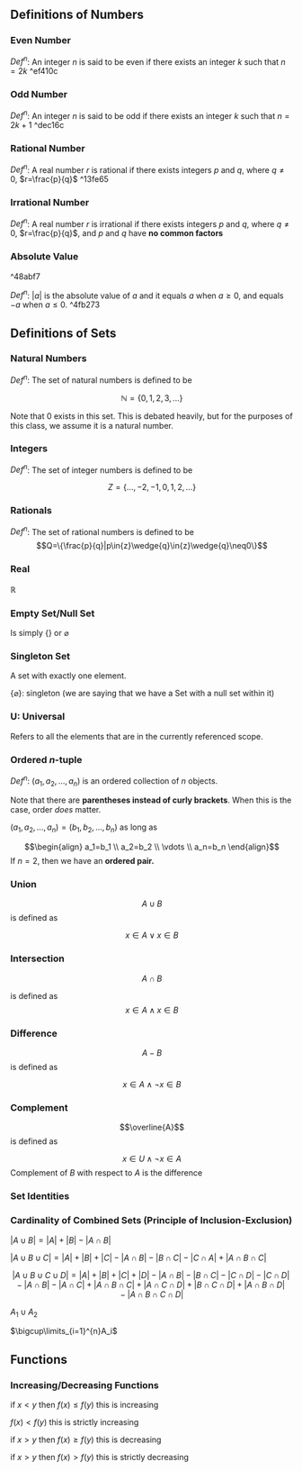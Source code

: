 ## Definitions of Numbers
### Even Number

$Def^n$: An integer $n$ is said to be even if there exists an integer $k$ such that $n=2k$ ^ef410c

### Odd Number

$Def^n$: An integer $n$ is said to be odd if there exists an integer $k$ such that $n=2k+1$ ^dec16c

### Rational Number

$Def^n$: A real number $r$ is rational if there exists integers $p$ and $q$, where $q\neq0$, $r=\frac{p}{q}$ ^13fe65

### Irrational Number

$Def^n$: A real number $r$ is irrational if there exists integers $p$ and $q$, where $q\neq0$, $r=\frac{p}{q}$, and $p$ and $q$ have **no common factors**

### Absolute Value

^48abf7

$Def^n$: $|a|$ is the absolute value of $a$ and it equals $a$ when $a≥0$, and equals $-a$ when $a≤0$. ^4fb273

## Definitions of Sets
### Natural Numbers
$Def^n$: The set of natural numbers is defined to be 

$$\mathbb{N}=\{0,1,2,3,\ldots\}$$

Note that $0$ exists in this set. This is debated heavily, but for the purposes of this class, we assume it is a natural number.

### Integers
$Def^n$: The set of integer numbers is defined to be

$$Z=\{\ldots,-2,-1,0,1,2,\ldots\}$$

### Rationals
$Def^n$: The set of rational numbers is defined to be
$$Q=\{\frac{p}{q}|p\in{z}\wedge{q}\in{z}\wedge{q}\neq0\}$$

### Real
$\mathbb{R}$ 

### Empty Set/Null Set
Is simply $\{\}$ or $\varnothing$

### Singleton Set
A set with exactly one element.

$\{\varnothing\}$: singleton (we are saying that we have a Set with a null set within it)

### U: Universal
Refers to all the elements that are in the currently referenced scope.

### Ordered $n$-tuple
$Def^n$: $(a_1, a_2, \ldots, a_n)$ is an ordered collection of $n$ objects.

Note that there are **parentheses instead of curly brackets**. When this is the case, order *does* matter.

$(a_1, a_2, \ldots, a_n) = (b_1, b_2, \ldots, b_n)$ as long as

$$\begin{align}
a_1=b_1 \\
a_2=b_2 \\ 
\vdots \\
a_n=b_n
\end{align}$$
If $n=2$, then we have an **ordered pair.**

### Union
$$A\cup{B}$$
is defined as 

$$x\in A \vee x\in B$$

### Intersection
$$A\cap B$$

is defined as $$x\in A\wedge x\in B$$

### Difference
$$ A - B $$
is defined as 

$$x\in A \wedge \neg x\in B$$

### Complement

$$\overline{A}$$
is defined as

$$x\in U\wedge \neg x\in A$$
Complement of $B$ with respect to $A$ is the difference

### Set Identities


### Cardinality of Combined Sets (Principle of Inclusion-Exclusion)
$|A\cup B| = |A| + |B| - |A\cap B|$

$|A\cup B\cup C| = |A|+|B|+|C|-|A\cap B| - |B\cap C| - |C\cap A| + |A\cap B\cap C|$

$$|A\cup B\cup C\cup D| = |A|+|B|+|C|+|D|-|A\cap B| - |B\cap C| - |C\cap D| - |C\cap D| - |A\cap B| - |A\cap C| + |A\cap B\cap C| + |A\cap C\cap D|+|B\cap C\cap D|+|A\cap B\cap D|-|A\cap B\cap C\cap D|$$



$A_1\cup A_2$ 

$\bigcup\limits_{i=1}^{n}A_i$

## Functions
### Increasing/Decreasing Functions
if $x<y$ then $f(x)\leq f(y)$ this is increasing

$f(x)<f(y)$ this is strictly increasing

if $x>y$ then $f(x)\geq f(y)$ this is decreasing

if $x>y$ then $f(x)>f(y)$ this is strictly decreasing